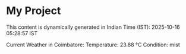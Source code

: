 # My Project

This content is dynamically generated in Indian Time (IST): 2025-10-16 05:28:57 IST


Current Weather in Coimbatore:
Temperature: 23.88 °C
Condition: mist
